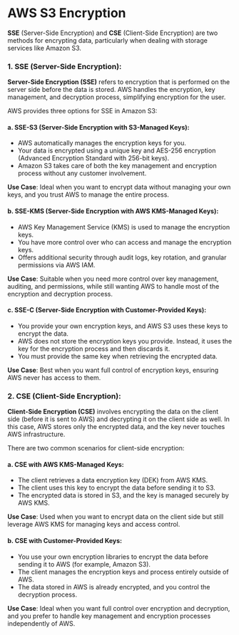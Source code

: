 # AWS S3 Encryption

**SSE** (Server-Side Encryption) and **CSE** (Client-Side Encryption) are two methods for encrypting data, particularly when dealing with storage services like Amazon S3. 

### 1. **SSE (Server-Side Encryption)**:
   **Server-Side Encryption (SSE)** refers to encryption that is performed on the server side before the data is stored. AWS handles the encryption, key management, and decryption process, simplifying encryption for the user.

   AWS provides three options for SSE in Amazon S3:
   
   #### a. **SSE-S3 (Server-Side Encryption with S3-Managed Keys)**:
   - AWS automatically manages the encryption keys for you.
   - Your data is encrypted using a unique key and AES-256 encryption (Advanced Encryption Standard with 256-bit keys).
   - Amazon S3 takes care of both the key management and encryption process without any customer involvement.
   
   **Use Case**: Ideal when you want to encrypt data without managing your own keys, and you trust AWS to manage the entire process.

   #### b. **SSE-KMS (Server-Side Encryption with AWS KMS-Managed Keys)**:
   - AWS Key Management Service (KMS) is used to manage the encryption keys.
   - You have more control over who can access and manage the encryption keys.
   - Offers additional security through audit logs, key rotation, and granular permissions via AWS IAM.
   
   **Use Case**: Suitable when you need more control over key management, auditing, and permissions, while still wanting AWS to handle most of the encryption and decryption process.

   #### c. **SSE-C (Server-Side Encryption with Customer-Provided Keys)**:
   - You provide your own encryption keys, and AWS S3 uses these keys to encrypt the data.
   - AWS does not store the encryption keys you provide. Instead, it uses the key for the encryption process and then discards it.
   - You must provide the same key when retrieving the encrypted data.
   
   **Use Case**: Best when you want full control of encryption keys, ensuring AWS never has access to them.

### 2. **CSE (Client-Side Encryption)**:
   **Client-Side Encryption (CSE)** involves encrypting the data on the client side (before it is sent to AWS) and decrypting it on the client side as well. In this case, AWS stores only the encrypted data, and the key never touches AWS infrastructure.

   There are two common scenarios for client-side encryption:

   #### a. **CSE with AWS KMS-Managed Keys**:
   - The client retrieves a data encryption key (DEK) from AWS KMS.
   - The client uses this key to encrypt the data before sending it to S3.
   - The encrypted data is stored in S3, and the key is managed securely by AWS KMS.
   
   **Use Case**: Used when you want to encrypt data on the client side but still leverage AWS KMS for managing keys and access control.

   #### b. **CSE with Customer-Provided Keys**:
   - You use your own encryption libraries to encrypt the data before sending it to AWS (for example, Amazon S3).
   - The client manages the encryption keys and process entirely outside of AWS.
   - The data stored in AWS is already encrypted, and you control the decryption process.
   
   **Use Case**: Ideal when you want full control over encryption and decryption, and you prefer to handle key management and encryption processes independently of AWS.
